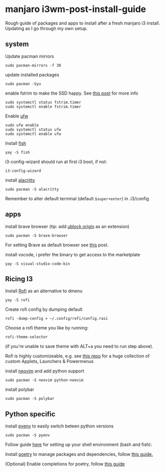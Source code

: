 # manjaro i3wm-post-install-guide
Rough guide of packages and apps to install after a fresh manjaro i3 install. Updating as I go through my own setup. 

## system

Update pacman mirrors
```
sudo pacman-mirrors -f 30
```

update installed packages
```
sudo pacman -Syu
```

enable fstrim to make the SSD happy. See [this post](https://forum.manjaro.org/t/do-i-need-to-enable-trim-on-m2-ssd/72887/2) for more info

```
sudo systemctl status fstrim.timer
sudo systemctl enable fstrim.timer
```

Enable [ufw](https://wiki.archlinux.org/title/Uncomplicated_Firewall)
```
sudo ufw enable
sudo systemctl status ufw
sudo systemctl enable ufw
```

Install [fish](https://fishshell.com/)

```
yay -S fish
```

i3-config-wizard should run at first i3 boot, if not:
```
i3-config-wizard
```

install [alacritty](https://alacritty.org/)
```
sudo pacman -S alacritty
```
Remember to alter default terminal (default `$super+enter`) in .i3/config


## apps

install brave browser (tip: add [ublock origin](https://github.com/gorhill/uBlock) as an extension)

```
sudo pacman -S brave-browser
```
For setting Brave as default browser see [this](https://unix.stackexchange.com/a/434465) post.

install vscode, i prefer the binary to get access to the marketplate

```
yay -S visual-studio-code-bin
```
## Ricing I3

Install [Rofi](https://wiki.archlinux.org/title/Rofi) as an alternative to dmenu
```
yay -S rofi
```
Create rofi config by dumping default

```
rofi -dump-config > ~/.config/rofi/config.rasi
```
Choose a rofi theme you like by running:
```
rofi-theme-selector
```
(if you're unable to save theme with ALT+a you need to run step above).

Rofi is highly customizeable, e.g. see [this repo](https://github.com/adi1090x/rofi) for a huge collection of custom Applets, Launchers & Powermenus

install [neovim](https://wiki.archlinux.org/title/Neovim) and add python support
```
sudo pacman -S neovim python-neovim
```

install polybar
```
sudo pacman -S polybar
```

## Python specific
install [pyenv](https://github.com/pyenv/pyenv) to easily switch beteen python versions
```
sudo pacman -S pyenv
```
Follow guide [here](https://github.com/pyenv/pyenv#set-up-your-shell-environment-for-pyenv) for setting up your shell environment (bash and fish):


Install [poetry](https://python-poetry.org/) to manage packages and dependencies, follow [this guide.](https://python-poetry.org/docs/master/#installing-with-the-official-installer)

(Optional) Enable completions for poetry, follow [this guide](https://python-poetry.org/docs/master/#enable-tab-completion-for-bash-fish-or-zsh)

